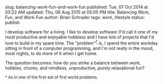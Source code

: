 slug: balancing-work-fun-and-work-fun
published: Tue, 07 Oct 2014 at 03:22 AM
updated: Thu, 06 Aug 2015 at 05:05 PM
title: Balancing Work, Fun, and Work-Fun
author: Brian Schrader
tags: work, lifestyle
status: publish

I develop software for a living. I like to develop software (I'd call it one of my most productive and enjoyable hobbies) and I have lots of projects that I'd love to build in my spare time. The "problem"<sup>[*](#1)</sup> is, I spend the entire workday sitting in front of a computer programming, and I'm not really in the mood, most nights, to do more of it when I get home. 

The question becomes: how do you strike a balance between work, hobbies,  chores, and mindless, unproductive, purely relaxational fun?

<div style='font-size:small;' id="1">* As in one of the first-est of first world problems.</div>